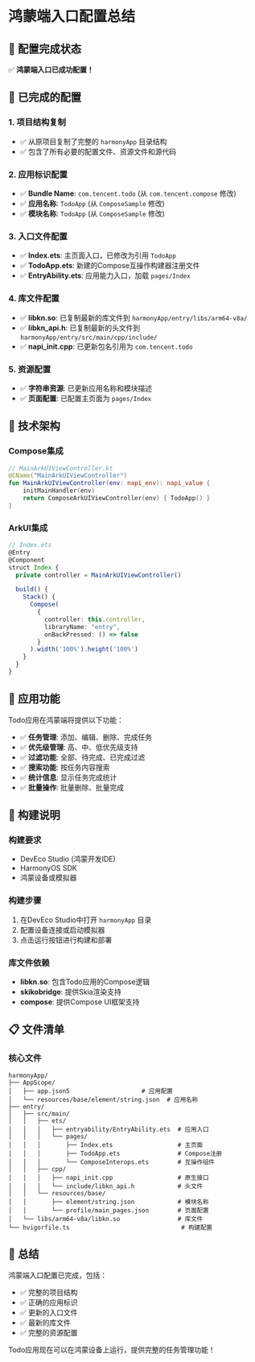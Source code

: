 # 鸿蒙端入口配置总结

## 🎯 配置完成状态

✅ **鸿蒙端入口已成功配置！**

## 📁 已完成的配置

### 1. 项目结构复制
- ✅ 从原项目复制了完整的 `harmonyApp` 目录结构
- ✅ 包含了所有必要的配置文件、资源文件和源代码

### 2. 应用标识配置
- ✅ **Bundle Name**: `com.tencent.todo` (从 `com.tencent.compose` 修改)
- ✅ **应用名称**: `TodoApp` (从 `ComposeSample` 修改)
- ✅ **模块名称**: `TodoApp` (从 `ComposeSample` 修改)

### 3. 入口文件配置
- ✅ **Index.ets**: 主页面入口，已修改为引用 `TodoApp`
- ✅ **TodoApp.ets**: 新建的Compose互操作构建器注册文件
- ✅ **EntryAbility.ets**: 应用能力入口，加载 `pages/Index`

### 4. 库文件配置
- ✅ **libkn.so**: 已复制最新的库文件到 `harmonyApp/entry/libs/arm64-v8a/`
- ✅ **libkn_api.h**: 已复制最新的头文件到 `harmonyApp/entry/src/main/cpp/include/`
- ✅ **napi_init.cpp**: 已更新包名引用为 `com.tencent.todo`

### 5. 资源配置
- ✅ **字符串资源**: 已更新应用名称和模块描述
- ✅ **页面配置**: 已配置主页面为 `pages/Index`

## 🔧 技术架构

### Compose集成
```kotlin
// MainArkUIViewController.kt
@CName("MainArkUIViewController")
fun MainArkUIViewController(env: napi_env): napi_value {
    initMainHandler(env)
    return ComposeArkUIViewController(env) { TodoApp() }
}
```

### ArkUI集成
```typescript
// Index.ets
@Entry
@Component
struct Index {
  private controller = MainArkUIViewController()

  build() {
    Stack() {
      Compose(
        {
          controller: this.controller,
          libraryName: "entry",
          onBackPressed: () => false
        }
      ).width('100%').height('100%')
    }
  }
}
```

## 📱 应用功能

Todo应用在鸿蒙端将提供以下功能：
- ✅ **任务管理**: 添加、编辑、删除、完成任务
- ✅ **优先级管理**: 高、中、低优先级支持
- ✅ **过滤功能**: 全部、待完成、已完成过滤
- ✅ **搜索功能**: 按任务内容搜索
- ✅ **统计信息**: 显示任务完成统计
- ✅ **批量操作**: 批量删除、批量完成

## 🚀 构建说明

### 构建要求
- DevEco Studio (鸿蒙开发IDE)
- HarmonyOS SDK
- 鸿蒙设备或模拟器

### 构建步骤
1. 在DevEco Studio中打开 `harmonyApp` 目录
2. 配置设备连接或启动模拟器
3. 点击运行按钮进行构建和部署

### 库文件依赖
- **libkn.so**: 包含Todo应用的Compose逻辑
- **skikobridge**: 提供Skia渲染支持
- **compose**: 提供Compose UI框架支持

## 📋 文件清单

### 核心文件
```
harmonyApp/
├── AppScope/
│   ├── app.json5                    # 应用配置
│   └── resources/base/element/string.json  # 应用名称
├── entry/
│   ├── src/main/
│   │   ├── ets/
│   │   │   ├── entryability/EntryAbility.ets  # 应用入口
│   │   │   └── pages/
│   │   │       ├── Index.ets                  # 主页面
│   │   │       ├── TodoApp.ets                # Compose注册
│   │   │       └── ComposeInterops.ets        # 互操作组件
│   │   ├── cpp/
│   │   │   ├── napi_init.cpp                  # 原生接口
│   │   │   └── include/libkn_api.h            # 头文件
│   │   └── resources/base/
│   │       ├── element/string.json            # 模块名称
│   │       └── profile/main_pages.json        # 页面配置
│   └── libs/arm64-v8a/libkn.so                # 库文件
└── hvigorfile.ts                               # 构建配置
```

## 🎉 总结

鸿蒙端入口配置已完成，包括：
- ✅ 完整的项目结构
- ✅ 正确的应用标识
- ✅ 更新的入口文件
- ✅ 最新的库文件
- ✅ 完整的资源配置

Todo应用现在可以在鸿蒙设备上运行，提供完整的任务管理功能！ 